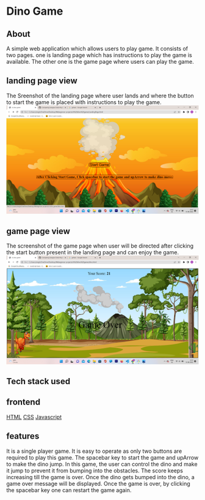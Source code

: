 # Dino Game

## About

A simple web application which allows users to play game. It consists of two pages.
one is landing page which has instructions to play the game is available.
The other one is the game page where users can play the game.

## landing page view

The Sreenshot of the landing page where user lands and where the button to start the game is placed with instructions to play the game.
![Screenshot](Images/Landing%20page.png)

## game page view

The screenshot of the game page when user will be directed after clicking the start button present in the landing page and can enjoy the game.
![Screenshot](Images/game%20page.png)


## Tech stack used

## frontend

[HTML](https://img.shields.io/badge/html5%20-%23E34F26.svg?&style=for-the-badge&logo=html5&logoColor=white")
[CSS](https://img.shields.io/badge/css3%20-%231572B6.svg?&style=for-the-badge&logo=css3&logoColor=white)
[Javascript](https://img.shields.io/badge/javascript%20-%23323330.svg?&style=for-the-badge&logo=javascript&logoColor=%23F7DF1E)

## features

It is a single player game.
It is easy to operate as only two buttons are required to play this game. The spacebar key to start the game and upArrow to make the dino jump.
In this game, the user can control the dino and make it jump to prevent it from bumping into the obstacles.
The score keeps increasing till the game is over.
Once the dino gets bumped into the dino, a game over message will be displayed.
Once the game is over, by clicking the spacebar key one can restart the game again.
